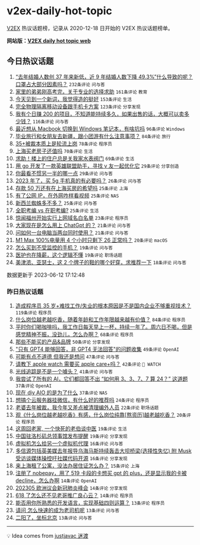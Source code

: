 # v2ex-daily-hot-topic

[V2EX](https://www.v2ex.com/) 热议话题榜，记录从 2020-12-18 日开始的 V2EX 热议话题榜单。

**网站版：[V2EX daily hot topic web](https://boojack.github.io/v2ex-daily-hot-topic-web/)**

## 今日热议话题

<!-- TODAY BEGIN -->

1. [“去年结婚人数创 37 年来新低，近 9 年结婚人数下降 49.3%”什么导致的呢？口罩占大部分因素吗？](https://www.v2ex.com/t/947867) `232条评论` `问与答`
1. [家里的弟弟刚高考完，关于专业的选择求助](https://www.v2ex.com/t/947894) `161条评论` `教育`
1. [今天见到一个新词，我觉得造的挺好](https://www.v2ex.com/t/947882) `153条评论` `生活`
1. [完全物理隔离移动设备跟手机卡方案](https://www.v2ex.com/t/947901) `123条评论` `分享发现`
1. [我有个日赚 200 的项目，不知道能持续多久，如果出售的话，大概可以卖多少钱？](https://www.v2ex.com/t/947951) `116条评论` `问与答`
1. [最近想从 Macbook 切换到 Windows 笔记本，有啥坑吗](https://www.v2ex.com/t/947911) `96条评论` `Windows`
1. [毕业旅行和女朋友去新疆，跟小团游有什么注意事项？](https://www.v2ex.com/t/947942) `84条评论` `旅行`
1. [35+被裁本质上是轮流上岗](https://www.v2ex.com/t/947859) `78条评论` `程序员`
1. [上海买老房子还值吗](https://www.v2ex.com/t/947907) `70条评论` `生活`
1. [求助！楼上的住户总是关我家水表阀门](https://www.v2ex.com/t/947926) `69条评论` `生活`
1. [用 go 开发了一款英雄联盟助手，寻找 v 友一起优化它](https://www.v2ex.com/t/948039) `29条评论` `分享创造`
1. [你最看不惯另一半的哪一点](https://www.v2ex.com/t/947863) `29条评论` `问与答`
1. [2023 年了，买 5g 手机真的有必要吗？](https://www.v2ex.com/t/948121) `26条评论` `问与答`
1. [存款 50 万还有在上海买房的希望吗](https://www.v2ex.com/t/948135) `25条评论` `上海`
1. [有了公网 IP，在外网咋样看视频](https://www.v2ex.com/t/947913) `25条评论` `NAS`
1. [新西兰蜘蛛多不多？](https://www.v2ex.com/t/947870) `25条评论` `问与答`
1. [全职考编 vs 在职考编?](https://www.v2ex.com/t/947866) `25条评论` `生活`
1. [惊闻福州开始实行上网域名白名单](https://www.v2ex.com/t/948137) `23条评论` `程序员`
1. [大家现在是怎么用上 ChatGpt 的？](https://www.v2ex.com/t/947900) `21条评论` `问与答`
1. [问如何一台电脑当两台同时使用？](https://www.v2ex.com/t/947874) `21条评论` `问与答`
1. [M1 Max 100%电量用 4 个小时只剩下 26 正常吗？](https://www.v2ex.com/t/947965) `20条评论` `macOS`
1. [怎么买到不受监控的手机？](https://www.v2ex.com/t/948054) `19条评论` `问与答`
1. [医护也在降薪，这个逻辑不懂](https://www.v2ex.com/t/948029) `19条评论` `职场话题`
1. [美津浓、亚瑟士，这 2 个牌子的鞋的哪个好穿，求推荐一下](https://www.v2ex.com/t/947992) `18条评论` `问与答`

数据更新于 2023-06-12 17:12:48

<!-- TODAY END -->

### 昨日热议话题

<!-- YESTERDAY BEGIN -->

1. [造成程序员 35 岁+难找工作/失业的根本原因是不是国内企业不够重视技术？](https://www.v2ex.com/t/947727) `119条评论` `程序员`
1. [什么岗位越老越吃香，随着年龄和工作年限越来越有价值？](https://www.v2ex.com/t/947754) `84条评论` `程序员`
1. [平时你们喝咖啡吗，我工作日每天早上一杯，持续一年了。周六日不喝，但是感觉精神不振，没劲儿，怎么办啊？](https://www.v2ex.com/t/947713) `68条评论` `程序员`
1. [那些不能买的产品&品牌](https://www.v2ex.com/t/947776) `50条评论` `分享发现`
1. ["只有 GPT4 能够回答，非 GPT4 无法回答"的问题收集](https://www.v2ex.com/t/947700) `49条评论` `OpenAI`
1. [可能有点不道德 但我还是想问](https://www.v2ex.com/t/947816) `47条评论` `问与答`
1. [请教下 apple watch 需要买 apple care+吗？](https://www.v2ex.com/t/947688) `42条评论` ` WATCH`
1. [光线追踪是不是一个噱头？](https://www.v2ex.com/t/947660) `41条评论` `问与答`
1. [我尝试了所有的 AI，它们都回答不出 “如何用 3、3、7、7 算 24？” 这道题](https://www.v2ex.com/t/947721) `37条评论` `OpenAI`
1. [现在 diy AIO 的是为了什么](https://www.v2ex.com/t/947725) `37条评论` `NAS`
1. [想搞个云服务器挂微信，有什么好的推荐吗](https://www.v2ex.com/t/947810) `24条评论` `程序员`
1. [老婆去年被裁，我今年又差点被清理编外人员](https://www.v2ex.com/t/947792) `22条评论` `职场话题`
1. [观《什么岗位越老越吃香》有感，什么岗位纯靠[熬资历]越老越吃香？](https://www.v2ex.com/t/947804) `20条评论` `程序员`
1. [这周回老家, 一个快死的老伯谈中医](https://www.v2ex.com/t/947784) `19条评论` `生活`
1. [中国驻洛杉矶总领事馆发布提醒](https://www.v2ex.com/t/947657) `19条评论` `分享发现`
1. [虚拟机怎么给另一个虚拟机代理](https://www.v2ex.com/t/947811) `16条评论` `问与答`
1. [多信源包括英美媒去年报导乌海马斯持续轰击大坝桥梁(选择性失忆) 附 Musk 受访谈媒体操控吁社媒代码开源](https://www.v2ex.com/t/947706) `16条评论` `分享发现`
1. [来上海租了公寓，没法办居住证怎么办？](https://www.v2ex.com/t/947673) `15条评论` `上海`
1. [注册了 nobepay，用了 519 卡段的卡想买 gpt 的 plus，还是显示我的卡被 decline，怎么办啊](https://www.v2ex.com/t/947789) `14条评论` `OpenAI`
1. [202305 欧洲议会新冠肺炎峰会](https://www.v2ex.com/t/947747) `14条评论` `分享发现`
1. [618 了怎么还不见老哥推广良心云？](https://www.v2ex.com/t/947716) `14条评论` `程序员`
1. [能否用你所熟悉的开发语言，实现基础四则运算？](https://www.v2ex.com/t/947774) `13条评论` `程序员`
1. [请问 怎么快速的成为老司机呢](https://www.v2ex.com/t/947755) `13条评论` `问与答`
1. [二阳了，坐标北京](https://www.v2ex.com/t/947710) `13条评论` `问与答`

<!-- YESTERDAY END -->

---

💡 Idea comes from [justjavac 迷渡](https://github.com/justjavac/)
